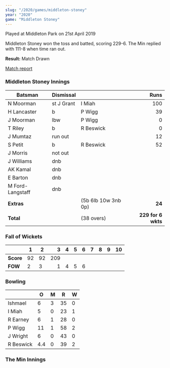```yaml
---
slug: "/2020/games/middleton-stoney"
year: "2020"
game: "Middleton Stoney"
---
```


Played at Middleton Park on 21st April 2019

Middleton Stoney won the toss and batted, scoring 229-6. The Min replied with 111-8 when time ran out. 

**Result:** Match Drawn

<a href="http://www.middletonstoneycc.co.uk/club-news/2019/mscc-vs-the-min-2019/">Match report</a>

### Middleton Stoney Innings

| Batsman          | Dismissal  |                     |               Runs |
|------------------|------------|---------------------|-------------------:|
| N Moorman        | st J Grant | I Miah              |                100 |
| H Lancaster      | b          | P Wigg              |                 39 |
| J Moorman        | lbw        | P Wigg              |                  0 |
| T Riley          | b          | R Beswick           |                  0 |
| J Mumtaz         | run out    |                     |                 12 |
| S Petit          | b          | R Beswick           |                 52 |
| J Morris         | not out    |                     |                    |
| J Williams       | dnb        |                     |                    |
| AK Kamal         | dnb        |                     |                    |
| E Barton         | dnb        |                     |                    |
| M Ford-Langstaff | dnb        |                     |                    |
| **Extras**       |            | (5b 6lb 10w 3nb 0p) |             **24** |
| **Total**        |            | (38 overs)          | **229 for 6 wkts** |

### Fall of Wickets

|           | 1  | 2  |   3 | 4 | 5 | 6 | 7 | 8 | 9 | 10 |
|-----------|----|----|----:|---|---|---|---|---|---|----|
| **Score** | 92 | 92 | 209 |   |   |   |   |   |   |    |
| **FOW**   | 2  | 3  |   1 | 4 | 5 | 6 |   |   |   |    |

### Bowling

|           | O   | M | R  | W |
|-----------|-----|---|----|---|
| Ishmael   | 6   | 3 | 35 | 0 |
| I Miah    | 5   | 0 | 23 | 1 |
| R Earney  | 6   | 1 | 28 | 0 |
| P Wigg    | 11  | 1 | 58 | 2 |
| J Wright  | 6   | 0 | 43 | 0 |
| R Beswick | 4.4 | 0 | 39 | 2 |

### The Min Innings

